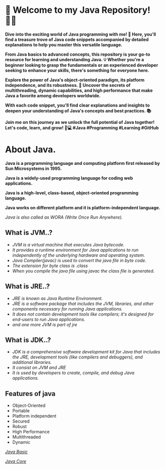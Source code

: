 # 👋 Welcome to my Java Repository! 👨‍💻

**Dive into the exciting world of Java programming with me! 🚀 Here, you'll find a treasure trove of Java code snippets accompanied by detailed explanations to help you master this versatile language.**

**From Java basics to advanced concepts, this repository is your go-to resource for learning and understanding Java. 💡 Whether you're a beginner looking to grasp the fundamentals or an experienced developer seeking to enhance your skills, there's something for everyone here.**

**Explore the power of Java's object-oriented paradigm, its platform independence, and its robustness. 💪 Uncover the secrets of multithreading, dynamic capabilities, and high performance that make Java a favorite among developers worldwide.**

**With each code snippet, you'll find clear explanations and insights to deepen your understanding of Java's concepts and best practices. 📚**

**Join me on this journey as we unlock the full potential of Java together! Let's code, learn, and grow! 🌱💻 #Java #Programming #Learning #GitHub**



# **About Java.**

**Java is a programming language and computing platform first released by Sun Microsystems in 1995.**

**Java is a widely-used programming language for coding web applications.**

**Java is a high-level, class-based, object-oriented programming language.**

**Java works on different platform and it is platform-independent language.**

*Java is also called as WORA (Write Once Run Anywhere).*

## What is JVM..?
- *JVM is a virtual machine that executes Java bytecode.*
- *It provides a runtime environment for Java applications to run independently of the underlying hardware and operating system.*
- *Java Compiler(javac) is used to convert the java file in byte code.*
- *The extension for byte class is .class*
- *When you compile the java file using javac the class file is generated.*

## What is JRE..?
- *JRE is known as Java Runtime Environment.*
- *JRE is a software package that includes the JVM, libraries, and other components necessary for running Java applications.*
- *It does not contain development tools like compilers; it's designed for end-users to run Java applications.*
- *and one more JVM is part of jre*

## What is JDK..?
- *JDK is a comprehensive software development kit for Java that includes the JRE, development tools (like compilers and debuggers), and additional libraries.*
- *It consist on JVM and JRE*
- *It is used by developers to create, compile, and debug Java applications.*

## Features of java
- Object-Oriented
- Portable
- Platform independent
- Secured
- Robust
- High Performance
- Multithreaded
- Dynamic

  
*[Java Basic](https://github.com/ruturajjadhav07/Java/tree/main/Java%20Basics)*

*[Java Core](https://github.com/ruturajjadhav07/Java/tree/main/Java%20Core)*

